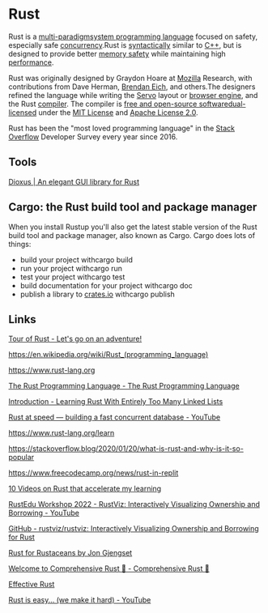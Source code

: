 # Rust

Rust is a [multi-paradigm](https://en.wikipedia.org/wiki/Multi-paradigm_programming_language)[system programming language](https://en.wikipedia.org/wiki/System_programming_language) focused on safety, especially safe [concurrency](https://en.wikipedia.org/wiki/Concurrency_(computer_science)).Rust is [syntactically](https://en.wikipedia.org/wiki/Syntax_(programming_languages)) similar to [C++](https://en.wikipedia.org/wiki/C%2B%2B), but is designed to provide better [memory safety](https://en.wikipedia.org/wiki/Memory_safety) while maintaining high [performance](https://en.wikipedia.org/wiki/Performance_(Computer)).

Rust was originally designed by Graydon Hoare at [Mozilla](https://en.wikipedia.org/wiki/Mozilla) Research, with contributions from Dave Herman, [Brendan Eich](https://en.wikipedia.org/wiki/Brendan_Eich), and others.The designers refined the language while writing the [Servo](https://en.wikipedia.org/wiki/Servo_(layout_engine)) layout or [browser engine](https://en.wikipedia.org/wiki/Browser_engine), and the Rust [compiler](https://en.wikipedia.org/wiki/Compiler). The compiler is [free and open-source software](https://en.wikipedia.org/wiki/Free_and_open-source_software)[dual-licensed](https://en.wikipedia.org/wiki/Multi-licensing) under the [MIT License](https://en.wikipedia.org/wiki/MIT_License) and [Apache License 2.0](https://en.wikipedia.org/wiki/Apache_License_2.0).

Rust has been the "most loved programming language" in the [Stack Overflow](https://en.wikipedia.org/wiki/Stack_Overflow) Developer Survey every year since 2016.

## Tools

[Dioxus | An elegant GUI library for Rust](https://dioxuslabs.com/)

## Cargo: the Rust build tool and package manager

When you install Rustup you'll also get the latest stable version of the Rust build tool and package manager, also known as Cargo. Cargo does lots of things:

- build your project withcargo build
- run your project withcargo run
- test your project withcargo test
- build documentation for your project withcargo doc
- publish a library to [crates.io](https://crates.io/) withcargo publish

## Links

[Tour of Rust - Let's go on an adventure!](https://tourofrust.com/)

<https://en.wikipedia.org/wiki/Rust_(programming_language)>

<https://www.rust-lang.org>

[The Rust Programming Language - The Rust Programming Language](https://doc.rust-lang.org/book/)

[Introduction - Learning Rust With Entirely Too Many Linked Lists](https://rust-unofficial.github.io/too-many-lists/)

[Rust at speed — building a fast concurrent database - YouTube](https://www.youtube.com/watch?v=s19G6n0UjsM&ab_channel=JonGjengset)

<https://www.rust-lang.org/learn>

<https://stackoverflow.blog/2020/01/20/what-is-rust-and-why-is-it-so-popular>

<https://www.freecodecamp.org/news/rust-in-replit>

[10 Videos on Rust that accelerate my learning](https://www.linkedin.com/pulse/10-videos-rust-accelerate-my-learning-chun-yin-vincent-lau/)

[RustEdu Workshop 2022 - RustViz: Interactively Visualizing Ownership and Borrowing - YouTube](https://www.youtube.com/watch?v=zCF8QVkc6IY)

[GitHub - rustviz/rustviz: Interactively Visualizing Ownership and Borrowing for Rust](https://github.com/rustviz/rustviz)

[Rust for Rustaceans by Jon Gjengset](https://rust-for-rustaceans.com/)

[Welcome to Comprehensive Rust 🦀 - Comprehensive Rust 🦀](https://google.github.io/comprehensive-rust/welcome.html)

[Effective Rust](https://www.lurklurk.org/effective-rust/)

[Rust is easy... (we make it hard) - YouTube](https://www.youtube.com/watch?v=06CVZKbNvgE)
